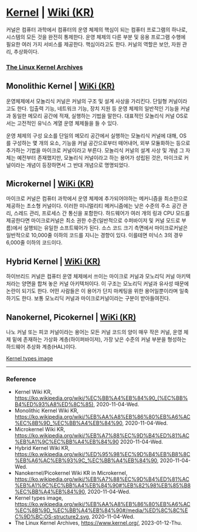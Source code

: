 # [Kernel](https://en.wikipedia.org/wiki/Kernel_(operating_system)) | [Wiki (KR)](https://ko.wikipedia.org/wiki/%EC%BB%A4%EB%84%90_(%EC%BB%B4%ED%93%A8%ED%8C%85))

커널은 컴퓨터 과학에서 컴퓨터의 운영 체제의 핵심이 되는 컴퓨터 프로그램의 하나로, 시스템의 모든 것을 완전히 통제한다. 운영 체제의 다른 부분 및 응용 프로그램 수행에 필요한 여러 가지 서비스를 제공한다. 핵심이라고도 한다. 커널의 역할은 보안, 자원 관리, 추상화이다.

### [The Linux Kernel Archives](https://www.kernel.org/)

## Monolithic Kernel | [WiKi (KR)](https://ko.wikipedia.org/wiki/%EB%AA%A8%EB%86%80%EB%A6%AC%EC%8B%9D_%EC%BB%A4%EB%84%90)

운영체제에서 모놀리식 커널은 커널의 구조 및 설계 사상을 가리킨다. 단일형 커널이라고도 한다. 입출력 기능, 네트워크 기능, 장치 지원 등 운영 체제의 일반적인 기능을 커널과 동일한 메모리 공간에 적재, 실행하는 기법을 말한다. 대표적인 모놀리식 커널 OS로서는 고전적인 유닉스 계열 운영 체제들을 들 수 있다.

운영 체제의 구성 요소를 단일의 메모리 공간에서 실행하는 모놀리식 커널에 대해, OS를 구성하는 몇 개의 요소, 기능을 커널 공간으로부터 떼어내어, 외부 모듈화하는 등으로 추가하는 기법을 마이크로 커널이라고 부른다. 모놀리식 커널의 설계 사상 및 개념 그 자체는 예전부터 존재했지만, 모놀리식 커널이라고 하는 용어가 성립된 것은, 마이크로 커널이라는 개념이 등장하면서 그 반대 개념으로 명명되었다.

## Microkernel | [WiKi (KR)](https://ko.wikipedia.org/wiki/%EB%A7%88%EC%9D%B4%ED%81%AC%EB%A1%9C%EC%BB%A4%EB%84%90)

마이크로 커널은 컴퓨터 과학에서 운영 체제에 추가되어야하는 메커니즘을 최소한으로 제공하는 초소형 커널이다. 이러한 미니멀리티 메커니즘에는 낮은 수준의 주소 공간 관리, 스레드 관리, 프로세스 간 통신을 포함한다. 하드웨어가 여러 개의 링과 CPU 모드를 제공한다면 마이크로커널은 최소 권한 수준(일반적으로 수퍼바이저 및 커널 모드로 부름)에서 실행되는 유일한 소프트웨어가 된다. 소스 코드 크기 측면에서 마이크로커널은 일반적으로 10,000줄 이하의 코드를 지니는 경향이 있다. 이를테면 미닉스 3의 경우 6,000줄 이하의 코드이다.

## Hybrid Kernel | [WiKi (KR)](https://ko.wikipedia.org/wiki/%ED%95%98%EC%9D%B4%EB%B8%8C%EB%A6%AC%EB%93%9C_%EC%BB%A4%EB%84%90)

하이브리드 커널은 컴퓨터 운영 체제에서 쓰이는 마이크로 커널과 모노리딕 커널 아키텍처라는 양면을 합쳐 놓은 커널 아키텍처이다. 이 구조는 모노리딕 커널과 유사성 때문에 논란이 되기도 한다. 어떤 사람들은 이 용어가 단지 마케팅을 위한 용어일뿐이라며 일축하기도 한다. 보통 모노리딕 커널과 마이크로커널이라는 구분이 받아들여진다.

## Nanokernel, Picokernel | [WiKi (KR)](https://ko.wikipedia.org/wiki/%EB%A7%88%EC%9D%B4%ED%81%AC%EB%A1%9C%EC%BB%A4%EB%84%90#%EB%82%98%EB%85%B8%EC%BB%A4%EB%84%90)

나노 커널 또는 피코 커널이라는 용어는 모든 커널 코드의 양이 매우 작은 커널, 운영 체제 밑에 존재하는 가상화 계층(하이퍼바이저), 가장 낮은 수준의 커널 부분을 형성하는 하드웨어 추상화 계층(HAL)이다.

[Kernel types image](https://ko.wikipedia.org/wiki/%EB%AA%A8%EB%86%80%EB%A6%AC%EC%8B%9D_%EC%BB%A4%EB%84%90#/media/%ED%8C%8C%EC%9D%BC:OS-structure2.svg)

---

### Reference
- Kernel Wiki KR, https://ko.wikipedia.org/wiki/%EC%BB%A4%EB%84%90_(%EC%BB%B4%ED%93%A8%ED%8C%85), 2020-11-04-Wed.
- Monolithic Kernel Wiki KR, https://ko.wikipedia.org/wiki/%EB%AA%A8%EB%86%80%EB%A6%AC%EC%8B%9D_%EC%BB%A4%EB%84%90, 2020-11-04-Wed.
- Microkernel Wiki KR, https://ko.wikipedia.org/wiki/%EB%A7%88%EC%9D%B4%ED%81%AC%EB%A1%9C%EC%BB%A4%EB%84%90 2020-11-04-Wed.
- Hybrid Kernel Wiki KR, https://ko.wikipedia.org/wiki/%ED%95%98%EC%9D%B4%EB%B8%8C%EB%A6%AC%EB%93%9C_%EC%BB%A4%EB%84%90, 2020-11-04-Wed.
- Nanokernel/Picokernel Wiki KR in Microkernel, https://ko.wikipedia.org/wiki/%EB%A7%88%EC%9D%B4%ED%81%AC%EB%A1%9C%EC%BB%A4%EB%84%90#%EB%82%98%EB%85%B8%EC%BB%A4%EB%84%90, 2020-11-04-Wed.
- Kernel types image, https://ko.wikipedia.org/wiki/%EB%AA%A8%EB%86%80%EB%A6%AC%EC%8B%9D_%EC%BB%A4%EB%84%90#/media/%ED%8C%8C%EC%9D%BC:OS-structure2.svg, 2020-11-04-Wed.
- The Linux Kernel Archives, https://www.kernel.org/, 2023-01-12-Thu.
